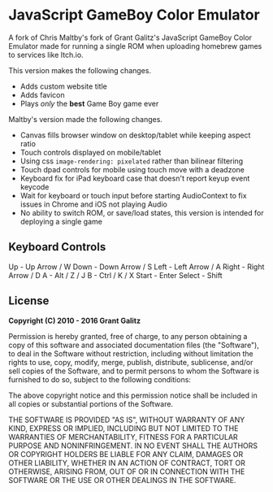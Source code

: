 # JavaScript GameBoy Color Emulator

A fork of Chris Maltby's fork of Grant Galitz's JavaScript GameBoy Color Emulator made for running a single ROM
when uploading homebrew games to services like Itch.io.

This version makes the following changes.

- Adds custom website title
- Adds favicon
- Plays *only* the **best** Game Boy game ever

Maltby's version made the following changes.

- Canvas fills browser window on desktop/tablet while keeping aspect ratio
- Touch controls displayed on mobile/tablet 
- Using css `image-rendering: pixelated` rather than bilinear filtering
- Touch dpad controls for mobile using touch move with a deadzone
- Keyboard fix for iPad keyboard case that doesn't report keyup event keycode
- Wait for keyboard or touch input before starting AudioContext to fix issues in Chrome and iOS not playing Audio
- No ability to switch ROM, or save/load states, this version is intended for deploying a single game

## Keyboard Controls

Up - Up Arrow / W
Down - Down Arrow / S
Left - Left Arrow / A
Right - Right Arrow / D
A - Alt / Z / J
B - Ctrl / K / X
Start - Enter
Select - Shift

## License

**Copyright (C) 2010 - 2016 Grant Galitz**

Permission is hereby granted, free of charge, to any person obtaining a copy of this software and associated documentation files (the "Software"), to deal in the Software without restriction, including without limitation the rights to use, copy, modify, merge, publish, distribute, sublicense, and/or sell copies of the Software, and to permit persons to whom the Software is furnished to do so, subject to the following conditions:

The above copyright notice and this permission notice shall be included in all copies or substantial portions of the Software.

THE SOFTWARE IS PROVIDED "AS IS", WITHOUT WARRANTY OF ANY KIND, EXPRESS OR IMPLIED, INCLUDING BUT NOT LIMITED TO THE WARRANTIES OF MERCHANTABILITY, FITNESS FOR A PARTICULAR PURPOSE AND NONINFRINGEMENT. IN NO EVENT SHALL THE AUTHORS OR COPYRIGHT HOLDERS BE LIABLE FOR ANY CLAIM, DAMAGES OR OTHER LIABILITY, WHETHER IN AN ACTION OF CONTRACT, TORT OR OTHERWISE, ARISING FROM, OUT OF OR IN CONNECTION WITH THE SOFTWARE OR THE USE OR OTHER DEALINGS IN THE SOFTWARE.
